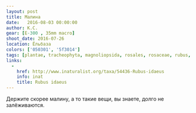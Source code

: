 ```yaml
---
layout: post
title: Малина
date:   2016-08-03 00:00:00
author: К.С.
gear: [E-300 , 35mm macro]
shoot_date: 2016-07-26
location: Ёльбаза
colors: ['050301', '5f3014']
tags: [plantae, tracheophyta, magnoliopsida, rosales, rosaceae, rubus, rubus idaeus]
links:
  -
    href: http://www.inaturalist.org/taxa/54436-Rubus-idaeus
    info: inat
    title: Rubus idaeus
---
```


Держите скорее малину, а то такие вещи, вы знаете, долго не залёживаются.
